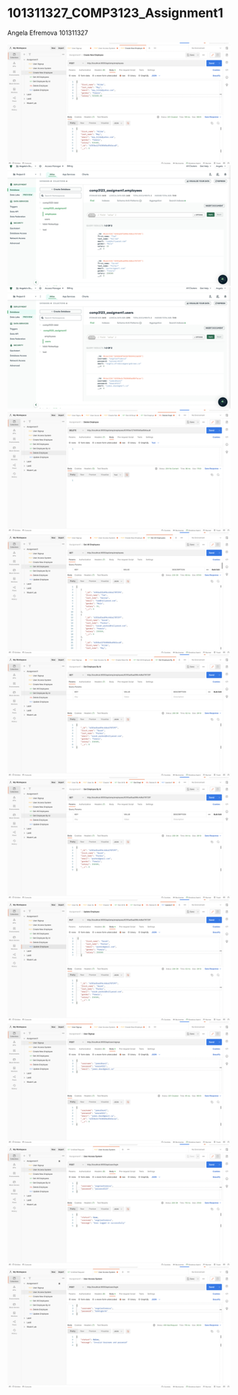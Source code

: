 # 101311327_COMP3123_Assignment1

Angela Efremova
101311327

![img](/screenshots/CreateEmployee.png)
![img](screenshots/DB_Employees.png)
![img](screenshots/DB_Users.png)
![img](screenshots/DeleteEmployee.png)
![img](screenshots/GetAllEmployees.png)
![img](screenshots/GetEmployeeById.png)
![img](screenshots/UpdatedEmployee.png)
![img](screenshots/UpdateEmployee.png)
![img](screenshots/UserSignUp.png)
![img](screenshots/UserLogin.png)
![img](screenshots/WrongUserLogin.png)